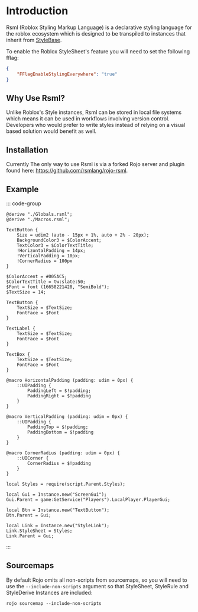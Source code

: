 # Introduction

Rsml (Roblox Styling Markup Language) is a declarative styling language for the roblox ecosystem which is designed to be transpiled to instances that inherit from [StyleBase](https://create.roblox.com/docs/reference/engine/classes/StyleBase).

To enable the Roblox StyleSheet's feature you will need to set the following fflag:
```json
{
	"FFlagEnableStylingEverywhere": "true"
}
```





## Why Use Rsml?
Unlike Roblox's Style instances, Rsml can be stored in local file systems which means it can be used in workflows involving version control. Developers who would prefer to write styles instead of relying on a visual based solution would benefit as well.





## Installation
Currently The only way to use Rsml is via a forked Rojo server and plugin found here: https://github.com/rsmlang/rojo-rsml.





## Example

::: code-group
```rsml:line-numbers [./Styles.rsml]
@derive "./Globals.rsml";
@derive "./Macros.rsml";

TextButton {
	Size = udim2 (auto - 15px + 1%, auto + 2% - 20px);
	BackgroundColor3 = $ColorAccent;
	TextColor3 = $ColorTextTitle;
	!HorizontalPadding = 14px;
	!VerticalPadding = 10px;
	!CornerRadius = 100px
}
```

```rsml:line-numbers [./Globals.rsml]
$ColorAccent = #005AC5;
$ColorTextTitle = tw:slate:50;
$Font = font (16658221428, "SemiBold");
$TextSize = 14;

TextButton {
	TextSize = $TextSize;
	FontFace = $Font
}

TextLabel {
	TextSize = $TextSize;
	FontFace = $Font
}

TextBox {
	TextSize = $TextSize;
	FontFace = $Font
}
```

```rsml:line-numbers [./Macros.rsml]
@macro HorizontalPadding (padding: udim = 0px) {
    ::UIPadding {
        PaddingLeft = $!padding;
        PaddingRight = $!padding
    }
}

@macro VerticalPadding (padding: udim = 0px) {
    ::UIPadding {
        PaddingTop = $!padding;
        PaddingBottom = $!padding
    }
}

@macro CornerRadius (padding: udim = 0px) {
    ::UICorner {
        CornerRadius = $!padding
    }
}
```

```luau:line-numbers [./Main.luau]
local Styles = require(script.Parent.Styles);

local Gui = Instance.new("ScreenGui");
Gui.Parent = game:GetService("Players").LocalPlayer.PlayerGui;

local Btn = Instance.new("TextButton");
Btn.Parent = Gui;

local Link = Instance.new("StyleLink");
Link.StyleSheet = Styles;
Link.Parent = Gui;
```
:::





## Sourcemaps

By default Rojo omits all non-scripts from sourcemaps, so you will need to use the `--include-non-scripts` argument so that StyleSheet, StyleRule and StyleDerive Instances are included:

```
rojo sourcemap --include-non-scripts
```